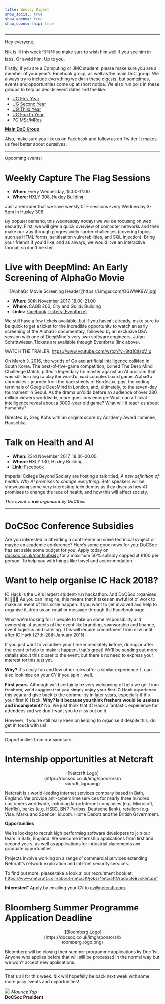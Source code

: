 ```yaml
---
title: Weekly Digest
show_social: true
show_agenda: true
show_sponsorship: true
...
```


---

Hey everyone,

Nik is ill this week 👎👎👎 so make sure to wish him well if you see him in
labs. Or avoid him. Up to you.

Firstly, if you are a Computing or JMC student, please make sure you are a member of your year's Facebook group, as
well as the main DoC group. We always try to include everything we do in these
digests, but sometimes, events and opportunities come up at short notice. We 
also run polls in these groups to help us decide event dates and the like.

- [UG First Year](https://www.facebook.com/groups/imperialcomputing2017/)
- [UG Second Year](https://www.facebook.com/groups/imperialcomputing2016/)
- [UG Third Year](https://www.facebook.com/groups/imperialcomputing2015/)
- [UG Fourth Year](https://www.facebook.com/groups/iccomputing2014/)
- [PG MSc/MRes](https://www.facebook.com/groups/imperialcomputingmsc2017/)

[**Main DoC Group**](https://www.facebook.com/groups/119795004749465/)

Also, make sure you like us on Facebook and follow us on Twitter. It makes us
feel better about ourselves.

---

Upcoming events:

# Weekly Capture The Flag Sessions

- **When:** Every Wednesday, 15:00-17:00
- **Where:** HXLY 308, Huxley Building

Just a reminder that we have weekly CTF sessions every Wednesday 3-5pm in Huxley 308.

By popular demand, this Wednesday (today) we will be focusing on web security. First, we will give a quick overview of computer networks and then make our way through progressively harder challenges (covering topics such as HTML forms, sanitisation vulnerabilities, and SQL injection). Bring your friends if you'd like, and as always, we would love an interactive format, so don't be shy!

# Live with DeepMind: An Early Screening of AlphaGo Movie

<center>
  ![AlphaGo Movie Screening Header](https://i.imgur.com/OGWWK9W.jpg)
</center>

- **When:** 30th November 2017, 18.00–21.00
- **Where:** CAGB 200, City and Guilds Building
- **Links:** [Facebook](https://docsoc.co.uk/alphago-movie/) [Tickets (Eventbrite)](https://www.eventbrite.co.uk/e/live-with-deepmind-an-early-screening-of-alphago-movie-tickets-39618186061)

We still have a few tickets available, but if you haven't already, make sure to be 
quick to get a ticket for the incredible opportunity to watch
an early screening of the AlphaGo documentary, followed by an exclusive Q&amp;A
session with one of DeepMind's very own software engineers, Julian
Schrittwieser. Tickets are available through Eventbrite (link above).

WATCH THE TRAILER: <https://www.youtube.com/watch?v=8tq1C8spV_g>

On March 9, 2016, the worlds of Go and artificial intelligence collided in South
Korea. The best-of-five-game competition, coined The Deep Mind Challenge Match,
pitted a legendary Go master against an AI program that was still learning to
play the world’s most complex board game. AlphaGo chronicles a journey from the
backstreets of Bordeaux, past the coding terminals of Google DeepMind in London,
and, ultimately, to the seven-day tournament in Seoul. As the drama unfolds
before an audience of over 280 million viewers worldwide, more questions emerge:
What can artificial intelligence reveal about a 3000-year-old game? What will it
teach us about humanity?

Directed by Greg Kohs with an original score by Academy Award nominee, Hauschka.

# Talk on Health and AI

- **When:** 23rd November 2017, 18.30–20.00
- **Where:** HXLY 130, Huxley Building
- **Link:** [Facebook](https://www.facebook.com/events/1491516407568195/)
 
Imperial College Beyond Society are hosting a talk titled, *A new definition of health: Why AI promises to change everything*.
Both speakers will be showcasing some very interesting tech demos as they discuss how AI 
promises to change the face of health, and how this will affect society.

*This event is **not** organised by DoCSoc.*

---

# DoCSoc Conference Subsidies

Are you interested in attending a conference on some technical subject or maybe
an academic conference? Here’s some good news for you: DoCSoc has set aside
some budget for you! Apply today on [docsoc.co.uk/confsubsidy](docsoc.co.uk/confsubsidy) for a maximum
50% subsidy capped at £100 per person. To help you with things like travel
and accommodation.

# Want to help organise IC Hack 2018?

IC Hack is the UK's largest student-run hackathon. And DoCSoc organises it! 🎉🎉🎉 As you can imagine,
this means that it takes an awful lot of work to make an event of this scale happen. If you want
to get involved and help to organise it, drop us an email or message through the Facebook page.

What we're looking for is people to take on some responsibility and ownership of aspects of the event
like branding, sponsorship and finance, event logistics and catering. This will require commitment from now
until after IC Hack (27th-28th January 2018).

If you just want to volunteer your time immediately before, during or after the event to help to make it happen, that's great!
We'll be sending out more details about this closer to the event, but there's no need to express your interest for
this just yet.

**Why?**
It's *really* fun and few other roles offer a similar experience. It can also look nice on your CV
if you spin it well.

**First years:**
Although we'd certainly be very welcoming of help we get from freshers, we'd suggest that you simply
enjoy your first IC Hack experience this year and give back to the community in later years, especially
if it's your first IC Hack. **Why? Is it because you think freshers would be useless and incompetent?**
No. We just think that IC Hack a fantastic experience for attendees and we don't want you to miss out on it.

However, if you're still really keen on helping to organise it despite this, do get in touch with us!

---

Opportunities from our sponsors:

# Internship opportunities at Netcraft

<center>
<div style="position:relative;width:50%">
  ![Netcraft Logo](https://docsoc.co.uk/img/sponsors/netcraft_logo.png)
</div>
</center>


Netcraft is a world-leading internet services company based in Bath, England. 
We provide anti-cybercrime services for nearly three hundred customers worldwide, 
including large Internet companies (e.g. Microsoft, Netflix), banks (e.g. HSBC, 
BNP Paribas, Deutsche Bank), retailers (e.g. Visa, Marks and Spencer, jd.com, Home Depot) and the British Government.

**Opportunities**

We're looking to recruit high performing software developers to join our team in Bath, England. We welcome internship applications from first and second years, as well as applications for industrial placements and graduate opportunities.

Projects involve working on a range of commercial services extending Netcraft’s network exploration and internet security services.

To find out more, please take a look at our recruitment booklet: https://www.netcraft.com/about-netcraft/jobs/NetcraftGraduateBooklet.pdf

**Interested?** Apply by emailing your CV to cv@netcraft.com.

# Bloomberg Summer Programme Application Deadline

<center>
<div style="position:relative;width:50%">
  ![Bloomberg Logo](https://docsoc.co.uk/img/sponsors/bloomberg_logo.png)
</div>
</center>

Bloomberg will be closing their summer programme applications by Dec 1st.
Anyone who applies before that will still be processed in the normal way but we won't accept new applications.

---

That's all for this week. Nik will hopefully be back next week with some more juicy
events and opportunities!

[![](http://i.imgur.com/mwEtDPb.png)](https://www.fb.com/mauriceyap) *Maurice Yap*<br>**DoCSoc President**
